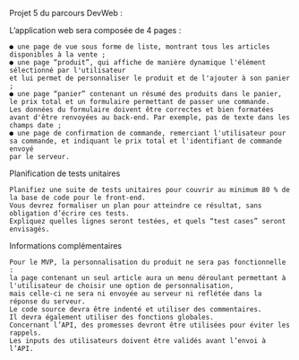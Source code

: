 Projet 5 du parcours DevWeb :

  L’application web sera composée de 4 pages :

    ● une page de vue sous forme de liste, montrant tous les articles disponibles à la vente ;
    ● une page “produit”, qui affiche de manière dynamique l'élément sélectionné par l'utilisateur 
    et lui permet de personnaliser le produit et de l'ajouter à son panier ;
    ● une page “panier” contenant un résumé des produits dans le panier, le prix total et un formulaire permettant de passer une commande. 
    Les données du formulaire doivent être correctes et bien formatées avant d'être renvoyées au back-end. Par exemple, pas de texte dans les champs date ;
    ● une page de confirmation de commande, remerciant l'utilisateur pour sa commande, et indiquant le prix total et l'identifiant de commande envoyé
    par le serveur.

  Planification de tests unitaires

    Planifiez une suite de tests unitaires pour couvrir au minimum 80 % de la base de code pour le front-end. 
    Vous devrez formaliser un plan pour atteindre ce résultat, sans obligation d’écrire ces tests. 
    Expliquez quelles lignes seront testées, et quels “test cases” seront envisagés.

  Informations complémentaires

    Pour le MVP, la personnalisation du produit ne sera pas fonctionnelle : 
    la page contenant un seul article aura un menu déroulant permettant à l'utilisateur de choisir une option de personnalisation,
    mais celle-ci ne sera ni envoyée au serveur ni reflétée dans la réponse du serveur.
    Le code source devra être indenté et utiliser des commentaires. 
    Il devra également utiliser des fonctions globales.
    Concernant l’API, des promesses devront être utilisées pour éviter les rappels.
    Les inputs des utilisateurs doivent être validés avant l’envoi à l’API.
